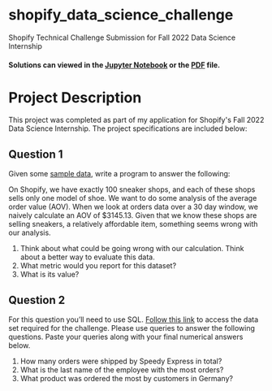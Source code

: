 # shopify_data_science_challenge
Shopify Technical Challenge Submission for Fall 2022 Data Science Internship

#### Solutions can viewed in the [Jupyter Notebook](https://github.com/jackyan540/shopify_data_science_challenge/blob/main/Fall%202022%20Data%20Science%20Intern%20Challenge.ipynb) or the [PDF](https://github.com/jackyan540/shopify_data_science_challenge/blob/main/Fall%202022%20Data%20Science%20Intern%20Challenge.pdf) file.

# Project Description
This project was completed as part of my application for Shopify's Fall 2022 Data Science Internship. The project specifications are included below:

## Question 1
Given some [sample data](https://github.com/jackyan540/shopify_data_science_challenge/blob/main/2019%20Winter%20Data%20Science%20Intern%20Challenge%20Data%20Set.csv), write a program to answer the following:

On Shopify, we have exactly 100 sneaker shops, and each of these shops sells only one model of shoe. We want to do some analysis of the average order value (AOV). When we look at orders data over a 30 day window, we naively calculate an AOV of $3145.13. Given that we know these shops are selling sneakers, a relatively affordable item, something seems wrong with our analysis. 

1. Think about what could be going wrong with our calculation. Think about a better way to evaluate this data.
2. What metric would you report for this dataset?
3. What is its value?



## Question 2
For this question you’ll need to use SQL. [Follow this link](https://www.w3schools.com/SQL/TRYSQL.ASP?FILENAME=TRYSQL_SELECT_ALL) to access the data set required for the challenge. Please use queries to answer the following questions. Paste your queries along with your final numerical answers below.

1. How many orders were shipped by Speedy Express in total?
2. What is the last name of the employee with the most orders?
3. What product was ordered the most by customers in Germany?
